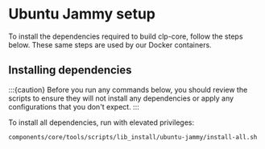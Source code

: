 # Ubuntu Jammy setup

To install the dependencies required to build clp-core, follow the steps below.
These same steps are used by our Docker containers.

## Installing dependencies

:::{caution}
Before you run any commands below, you should review the scripts to ensure they will not install
any dependencies or apply any configurations that you don't expect.
:::

To install all dependencies, run with elevated privileges:

```shell
components/core/tools/scripts/lib_install/ubuntu-jammy/install-all.sh
```
